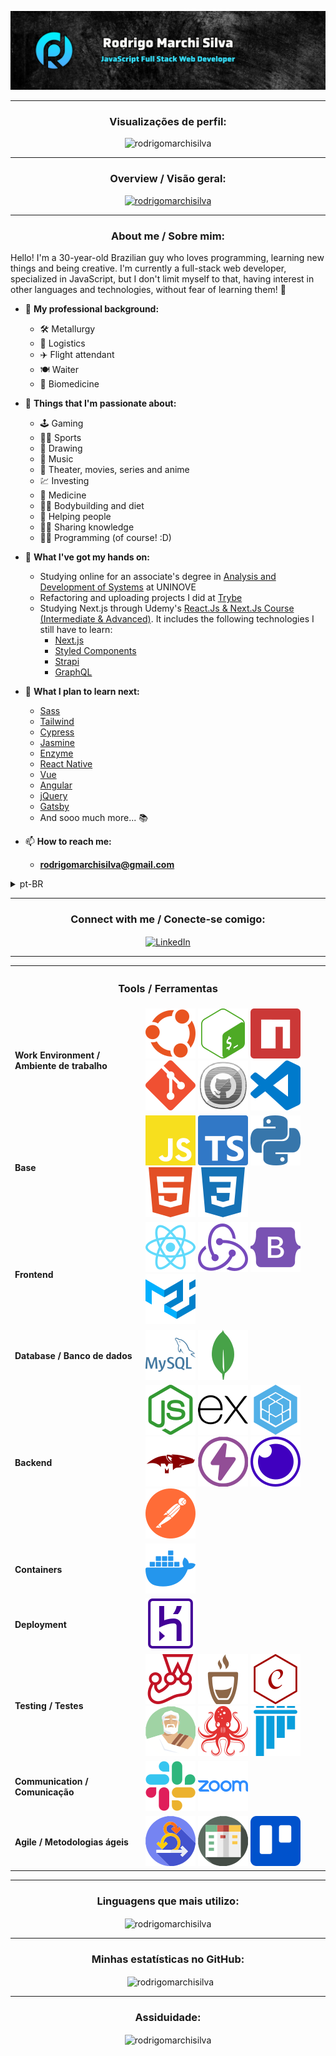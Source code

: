 <!-- markdownlint-disable MD033 MD041 -->
![Banner](github-banner.png)

<!-- <style type="text/css" rel="stylesheet"></style> -->

---

<h3 align="center">Visualizações de perfil:</h3>

<p align="center">
  <img
    src="https://komarev.com/ghpvc/?username=rodrigomarchisilva&label=Profile%20views&color=0e75b6&style=flat"
    alt="rodrigomarchisilva"
  />
</p>

---

<h3 align="center">Overview / Visão geral:</h3>

<p align="center">
  <a href="https://github.com/ryo-ma/github-profile-trophy">
    <img
      src="https://github-profile-trophy.vercel.app/?username=rodrigomarchisilva" alt="rodrigomarchisilva"
    />
  </a>
</p>

---

<h3 align="center">About me / Sobre mim:</h3>

Hello! I'm a 30-year-old Brazilian guy who loves programming, learning new things and being creative. I'm currently a full-stack web developer, specialized in JavaScript, but I don't limit myself to that, having interest in other languages and technologies, without fear of learning them! 💪

- 💼 **My professional background:**
  - 🛠️ Metallurgy
  - 🚚 Logistics
  - ✈️ Flight attendant
  - 🍽️ Waiter
  - 🧬 Biomedicine

- 🧡 **Things that I'm passionate about:**
  - 🕹️ Gaming
  - 🚴‍♂️ Sports
  - 🎨 Drawing
  - 🎵 Music
  - 🎥 Theater, movies, series and anime
  - 💹 Investing
  - 💉 Medicine
  - 🏋️‍♂️ Bodybuilding and diet
  - 🤝 Helping people
  - 👨‍🏫 Sharing knowledge
  - 👨‍💻 Programming (of course! :D)

- 🌱 **What I've got my hands on:**
  - Studying online for an associate's degree in [Analysis and Development of Systems](https://www.uninove.br/cursos/ead/ead/tecnologia-analise-desenvolvimento-de-sistemas-ead) at UNINOVE
  - Refactoring and uploading projects I did at [Trybe](https://www.betrybe.com/)
  - Studying Next.js through Udemy's [React.Js & Next.Js Course (Intermediate & Advanced)](https://www.udemy.com/course/curso-de-reactjs-nextjs-completo-do-basico-ao-avancado/). It includes the following technologies I still have to learn:
    - [Next.js](https://nextjs.org/)
    - [Styled Components](https://styled-components.com/)
    - [Strapi](https://strapi.io/)
    - [GraphQL](https://graphql.org/)

- 📖 **What I plan to learn next:**
  - [Sass](https://sass-lang.com/)
  - [Tailwind](https://tailwindcss.com/)
  - [Cypress](https://www.cypress.io/)
  - [Jasmine](https://jasmine.github.io/)
  - [Enzyme](https://enzymejs.github.io/enzyme/)
  - [React Native](https://reactnative.dev/)
  - [Vue](https://vuejs.org/)
  - [Angular](https://angular.io/)
  - [jQuery](https://jquery.com/)
  - [Gatsby](https://www.gatsbyjs.com/)
  - And sooo much more... 📚

- 📫 **How to reach me:**
  - **rodrigomarchisilva@gmail.com**

<details>
  <summary>pt-BR</summary>

Olá! Sou um cara de 30 anos, brasileiro, que ama programação, aprender coisas novas e ser criativo. Atualmente sou desenvolvedor web full-stack especializado em JavaScript, mas não me limito a isso, tendo interesse em outras linguagens e tecnologias, sem medo de aprendê-las! 💪

- 💼 **Áreas que tenho conhecimento profissional/atuei:**
  - 🛠️ Metalurgia
  - 🚚 Logística
  - ✈️ Comissário de bordo
  - 🍽️ Garçom
  - 🧬 Biomedicina

- 🧡 **Coisas que sou apaixonado:**
  - 🕹️ Games
  - 🚴‍♂️ Esportes
  - 🎨 Desenho
  - 🎵 Música
  - 🎥 Teatro, filmes, séries e animes
  - 💹 Investimentos
  - 💉 Medicina
  - 🏋️‍♂️ Bodybuilding e dieta
  - 🤝 Ajudar pessoas
  - 👨‍🏫 Compartilhar conhecimento
  - 👨‍💻 Programação (claro! :D)

- 🌱 **O que tenho estudado:**
  - Cursando tecnólogo em [Análise e Desenvolvimento de Sistemas](https://www.uninove.br/cursos/ead/ead/tecnologia-analise-desenvolvimento-de-sistemas-ead) na UNINOVE
  - Refatorando e subindo projetos que fiz na [Trybe](https://www.betrybe.com/)
  - Estudando Next.js através do curso [Curso de React.Js e Next.Js (Intermediário e Avançado)](https://www.udemy.com/course/curso-de-reactjs-nextjs-completo-do-basico-ao-avancado/) da Udemy. Ele inclui as seguintes tecnologias que ainda tenho que aprender:
    - [Next.js](https://nextjs.org/)
    - [Styled Components](https://styled-components.com/)
    - [Strapi](https://strapi.io/)
    - [GraphQL](https://graphql.org/)

- 📖 **O que planejo aprender em seguida:**
  - [Sass](https://sass-lang.com/)
  - [Tailwind](https://tailwindcss.com/)
  - [Cypress](https://www.cypress.io/)
  - [Jasmine](https://jasmine.github.io/)
  - [Enzyme](https://enzymejs.github.io/enzyme/)
  - [React Native](https://reactnative.dev/)
  - [Vue](https://vuejs.org/)
  - [Angular](https://angular.io/)
  - [jQuery](https://jquery.com/)
  - [Gatsby](https://www.gatsbyjs.com/)
  - E muuuito mais... 📚

- 📫 **Como me encontrar:**
  - **rodrigomarchisilva@gmail.com**

</details>

---

<h3 align="center">Connect with me / Conecte-se comigo:</h3>
<p align="center">
  <a href="https://linkedin.com/in/rodrigo-marchi-silva" target="blank">
    <img
      src="https://raw.githubusercontent.com/rahuldkjain/github-profile-readme-generator/master/src/images/icons/Social/linked-in-alt.svg"
      align="center" alt="LinkedIn" height="30" width="40" title="LinkedIn"
    />
  </a>
</p>

---

<table align="center">
  <tr>
    <th colspan="2">
      <h3 align="center">Tools / Ferramentas</h3>
    </th>
  </tr>

  <tr>
    <td>
      <b>Work Environment / Ambiente de trabalho</b>
    </td>
    <td>
      <a href="https://ubuntu.com/download" target="_blank" rel="noreferrer"><img src="./icons/ubuntu.svg" alt="Ubuntu" title="Ubuntu"></img></a>
      <a href="https://www.gnu.org/software/bash/" target="_blank" rel="noreferrer"><img src="./icons/gnubash.svg" alt="Bash" title="Bash"></img></a>
      <a href="https://www.npmjs.com/" target="_blank" rel="noreferrer"><img src="./icons/npm.svg" alt="NPM" title="NPM"></img></a>
      <a href="https://git-scm.com/" target="_blank" rel="noreferrer"><img src="./icons/git.svg" alt="Git" title="Git"></img></a>
      <a href="https://github.com/" target="_blank" rel="noreferrer"><img src="./icons/github.svg" alt="GitHub" title="GitHub"></img></a>
      <a href="https://code.visualstudio.com/" target="_blank" rel="noreferrer"><img src="./icons/visualstudiocode.svg" alt="Visual Studio Code" title="Visual Studio Code"></img></a>
    </td>
  <tr>

  <tr>
    <td>
      <b>Base</b>
    </td>
    <td>
      <a href="https://www.javascript.com/" target="_blank" rel="noreferrer"><img src="./icons/javascript.svg" alt="JavaScript" title="JavaScript"></img></a>
      <a href="https://www.typescriptlang.org/" target="_blank" rel="noreferrer"><img src="./icons/typescript.svg" alt="TypeScript" title="TypeScript"></img></a>
      <a href="https://www.python.org/" target="_blank" rel="noreferrer"><img src="./icons/python.svg" alt="Python" title="Python"></img></a>
      <a href="https://www.w3.org/html/" target="_blank" rel="noreferrer"><img src="./icons/html5.svg" alt="HTML" title="HTML"></img></a>
      <a href="https://www.w3schools.com/css/" target="_blank" rel="noreferrer"><img src="./icons/css3.svg" alt="CSS" title="CSS"></img></a>
    </td>
  </tr>

  <tr>
    <td>
      <b>Frontend</b>
    </td>
    <td>
      <a href="https://reactjs.org/" target="_blank" rel="noreferrer"><img src="./icons/react.svg" alt="React" title="React"></img></a>
      <a href="https://redux.js.org" target="_blank" rel="noreferrer"><img src="./icons/redux.svg" alt="Redux" title="Redux"></img></a>
      <a href="https://getbootstrap.com" target="_blank" rel="noreferrer"><img src="./icons/bootstrap.svg" alt="Bootstrap" title="Bootstrap"></img></a>
      <a href="https://mui.com/" target="_blank" rel="noreferrer"><img src="./icons/materialui.svg" alt="Material UI" title="Material UI"></img></a>
      <!-- <a href="https://bulma.io/" target="_blank" rel="noreferrer"><img src="./icons/bulma.svg" alt="BULMA" title="BULMA"></img></a> -->
    </td>
  </tr>

  <tr>
    <td>
      <b>Database / Banco de dados</b>
    </td>
    <td>
      <a href="https://www.mysql.com/" target="_blank" rel="noreferrer"><img src="./icons/mysql.svg" alt="MySQL" title="MySQL"></img></a>
      <a href="https://www.mongodb.com/" target="_blank" rel="noreferrer"><img src="./icons/mongodb.svg" alt="MongoDB" title="MongoDB"></img></a>
    </td>
  </tr>

  <tr>
    <td>
      <b>Backend</b>
    </td>
    <td>
      <a href="https://nodejs.org" target="_blank" rel="noreferrer"><img src="./icons/node.svg" alt="Node" title="Node"></img></a>
      <a href="https://expressjs.com" target="_blank" rel="noreferrer"><img src="./icons/express.svg" alt="Express" title="Express"></img></a>
      <a href="https://sequelize.org/" target="_blank" rel="noreferrer"><img src="./icons/sequelize.svg" alt="Sequelize" title="Sequelize"></img></a>
      <a href="https://mongoosejs.com/" target="_blank" rel="noreferrer"><img src="./icons/mongoose.svg" alt="Mongoose" title="Mongoose"></img></a>
      <a href="https://www.thunderclient.com/" target="_blank" rel="noreferrer"><img src="./icons/thunderclient.svg" alt="Thunder Client" title="Thunder Client"></img></a>
      <a href="https://insomnia.rest/" target="_blank" rel="noreferrer"><img src="./icons/insomnia.svg" alt="Insomnia" title="Insomnia"></img></a>
      <a href="https://www.postman.com/" target="_blank" rel="noreferrer"><img src="./icons/postman.svg" alt="Postman" title="Postman"></img></a>
    </td>
  </tr>

  <tr>
    <td>
      <b>Containers</b>
    </td>
    <td>
      <a href="https://www.docker.com/" target="_blank" rel="noreferrer"><img src="./icons/docker.svg" alt="Docker" title="Docker"></img></a>
    </td>
  </tr>

  <tr>
    <td>
      <b>Deployment</b>
    </td>
    <td>
      <a href="https://heroku.com" target="_blank" rel="noreferrer"><img src="./icons/heroku.svg" alt="Heroku" title="Heroku"></img></a>
    </td>
  </tr>

  <tr>
    <td>
      <b>Testing / Testes</b>
    </td>
    <td>
      <a href="https://www.jestjs.io/" target="_blank" rel="noreferrer"><img src="./icons/jest.svg" alt="Jest" title="Jest"></img></a>
      <a href="https://mochajs.org" target="_blank" rel="noreferrer"><img src="./icons/mocha.svg" alt="Mocha" title="Mocha"></img></a>
      <a href="https://www.chaijs.com/" target="_blank" rel="noreferrer"><img src="./icons/chai.svg" alt="Chai" title="Chai"></img></a>
      <a href="https://sinonjs.org/" target="_blank" rel="noreferrer"><img src="./icons/sinon.svg" alt="Sinon" title="Sinon"></img></a>
      <a href="https://testing-library.com/docs/react-testing-library/intro/" target="_blank" rel="noreferrer"><img src="./icons/rtl.svg" alt="React Testing Library" title="React Testing Library"></img></a>
      <a href="https://docs.pytest.org/en/7.1.x/" target="_blank" rel="noreferrer"><img src="./icons/pytest.svg" alt="Pytest" title="Pytest"></img></a>
    </td>
  </tr>

  <tr>
    <td>
      <b>Communication / Comunicação</b>
    </td>
    <td>
      <a href="https://www.slack.com/" target="_blank" rel="noreferrer"><img src="./icons/slack.svg" alt="Slack" title="Slack"></img></a>
      <a href="https://zoom.us/" target="_blank" rel="noreferrer"><img src="./icons/zoom.svg" alt="ZOOM" title="ZOOM"></img></a>
    </td>
  </tr>

  <tr>
    <td>
      <b>Agile / Metodologias ágeis</b>
    </td>
    <td>
      <a href="https://www.scrum.org/" target="_blank" rel="noreferrer"><img src="./icons/scrum.svg" alt="SCRUM" title="SCRUM"></img></a>
      <a href="https://blog.trello.com/br/metodo-kanban" target="_blank" rel="noreferrer"><img src="./icons/kanban.svg" alt="Kanban" title="Kanban"></img></a>
      <a href="https://trello.com/" target="_blank" rel="noreferrer"><img src="./icons/trello.svg" alt="Trello" title="Trello"></img></a>
    </td>
  </tr>
</table>

---

<h3 align="center">Linguagens que mais utilizo:</h3>

<p align="center">
  <img
    align="center"
    src="https://github-readme-stats.vercel.app/api/top-langs?username=rodrigomarchisilva&show_icons=true&locale=en&layout=compact"
    alt="rodrigomarchisilva"
  />
</p>

---

<h3 align="center">Minhas estatísticas no GitHub:</h3>

<p align="center">&nbsp;
  <img
    align="center"
    src="https://github-readme-stats.vercel.app/api?username=rodrigomarchisilva&show_icons=true&locale=en"
    alt="rodrigomarchisilva"
  />
</p>

---

<h3 align="center">Assiduidade:</h3>

<p align="center">
  <img
    align="center"
    src="https://github-readme-streak-stats.herokuapp.com/?user=rodrigomarchisilva&"
    alt="rodrigomarchisilva"
  />
</p>
